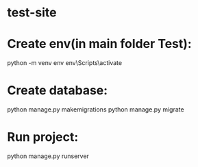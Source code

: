 # test-site

# Create env(in main folder Test):
python -m venv env
env\Scripts\activate

# Create database:
python manage.py makemigrations
python manage.py migrate

# Run project:
python manage.py runserver
